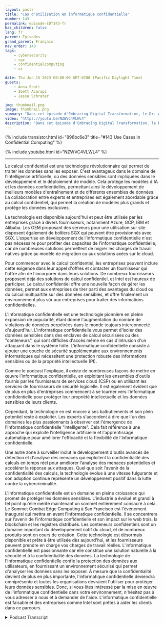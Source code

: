 ```yaml
---
layout: posts
title: "Cas d'utilisation en informatique confidentielle"
number: 143
permalink: episode-EDT143-fr
has_children: false
lang: fr
parent: Épisodes
grand_parent: Français
nav_order: 143
tags:
    - cybersecurity
    - sgx
    - confidentialcomputing
    - ai

date: Thu Jun 15 2023 00:00:00 GMT-0700 (Pacific Daylight Time)
guests:
    - Anna Scott
    - Ibett Acarapi
    - Jesse Schrater

img: thumbnail.png
image: thumbnail.png
summary: "Dans cet épisode d'Embracing Digital Transformation, le Dr. Anna Scott poursuit sa conversation avec Ibett Acarapi et Jesse Schrater sur la Confidential Computing et ses utilisations dans l'IA et le développement de logiciels."
video: "https://youtu.be/NZWVC4VLWL4"
description: "Dans cet épisode d'Embracing Digital Transformation, le Dr. Anna Scott poursuit sa conversation avec Ibett Acarapi et Jesse Schrater sur la Confidential Computing et ses utilisations dans l'IA et le développement de logiciels."
---
```


<div>
{% include transistor.html id="896bc6e3" title="#143 Use Cases in Confidential Computing" %}

{% include youtube.html id="NZWVC4VLWL4" %}
</div>

---

Le calcul confidentiel est une technologie révolutionnaire qui permet de traiter les données sans les exposer. C'est avantageux dans le domaine de l'intelligence artificielle, où des données sensibles sont impliquées dans le développement et le déploiement de modèle. Cela protège les modèles d'IA et les données confidentielles, permettant ainsi le développement de meilleurs modèles d'entraînement et de différents ensembles de données. La collaboration entre experts et entreprises est également abordable grâce au calcul confidentiel, qui permet la création de modèles plus grands et protège les données exclusives.

La technologie est disponible aujourd'hui et peut être utilisée par les entreprises grâce à divers fournisseurs, notamment Azure, GCP, IBM et Alibaba. Les OEM proposant des serveurs pour une utilisation sur site disposent également de boîtiers SGX qui peuvent être provisionnés avec SGX. L'expertise en développement de l'informatique confidentielle n'est pas nécessaire pour profiter des capacités de l'informatique confidentielle, car de nombreuses solutions permettent de migrer les charges de travail natives grâce au modèle de migration ou aux solutions axées sur le cloud.

Pour commencer avec le calcul confidentiel, les entreprises peuvent inclure cette exigence dans leur appel d'offres et contacter un fournisseur qui l'offre afin de l'incorporer dans leurs solutions. De nombreux fournisseurs proposent déjà des solutions de calcul confidentiel, et Intel est heureux de participer. Le calcul confidentiel offre une nouvelle façon de gérer les données, permet aux entreprises de tirer parti des avantages du cloud ou du calcul multipartite sur des données sensibles, et offre finalement un environnement plus sûr aux entreprises pour traiter des informations confidentielles.

L'informatique confidentielle est une technologie pionnière en pleine expansion de popularité, étant donné l'augmentation du nombre de violations de données perpétrées dans le monde toujours interconnecté d'aujourd'hui. L'informatique confidentielle vous permet d'isoler des données sensibles dans des enclaves de calcul sécurisées ou des "conteneurs", qui sont difficiles d'accès même en cas d'intrusion d'un attaquant dans le système hôte. L'informatique confidentielle consiste à ajouter une couche de sécurité supplémentaire aux environnements informatiques qui nécessitent une protection robuste des informations sensibles ou de la propriété intellectuelle (PI).

Comme le podcast l'explique, il existe de nombreuses façons de mettre en œuvre l'informatique confidentielle, en exploitant les ensembles d'outils fournis par les fournisseurs de services cloud (CSP) ou en utilisant les services de fournisseurs de sécurité logicielle. Il est également évident que de plus en plus d'entreprises commencent à se tourner vers l'informatique confidentielle pour protéger leur propriété intellectuelle et les données sensibles de leurs clients.

Cependant, la technologie en est encore à ses balbutiements et son plein potentiel reste à exploiter. Les experts s'accordent à dire que l'un des domaines les plus passionnants à observer est l'émergence de l'informatique confidentielle "intelligente". Cela fait référence à une approche qui exploite l'intelligence artificielle et l'apprentissage automatique pour améliorer l'efficacité et la flexibilité de l'informatique confidentielle.

Une autre zone à surveiller inclut le développement d'outils avancés de détection et d'analyse des menaces qui exploitent la confidentialité des calculs en temps réel pour améliorer l'analyse des menaces potentielles et accélérer la réponse aux attaques. Quel que soit l'avenir de la confidentialité des calculs, la technologie évolue à une vitesse fulgurante et son adoption continue représente un développement positif dans la lutte contre la cybercriminalité.

L'informatique confidentielle est un domaine en pleine croissance qui promet de protéger les données sensibles. L'industrie a évolué et grandi à tel point qu'elle mérite maintenant un sommet entièrement consacré à cela. Le Sommet Combat Edge Computing à San Francisco est l'événement inaugural qui mettra en avant l'informatique confidentielle. Il se concentrera sur l'avenir de l'informatique confidentielle et son impact sur le web trois, la blockchain et les registres distribués. Les conteneurs confidentiels sont un domaine important du développement natif du cloud, et de nombreux produits sont en cours de création. Cette technologie est désormais disponible et prête à être utilisée dès aujourd'hui, et les fournisseurs peuvent prendre en charge vos charges de travail réelles. L'informatique confidentielle est passionnante car elle constitue une solution naturelle à la sécurité et à la confidentialité des données. La technologie de l'informatique confidentielle confie la protection des données aux utilisateurs, en fournissant un environnement sécurisé qui permet d'analyser les données sans les exposer. À mesure que la confidentialité devient de plus en plus importante, l'informatique confidentielle deviendra omniprésente et toutes les organisations devraient l'utiliser pour protéger leurs données sensibles. Donc, si vous êtes intéressé par la mise en œuvre de l'informatique confidentielle dans votre environnement, n'hésitez pas à vous adresser à nous et à demander de l'aide. L'informatique confidentielle est faisable et des entreprises comme Intel sont prêtes à aider les clients dans ce parcours.



<details>
<summary> Podcast Transcript </summary>

<p></p>

</details>

